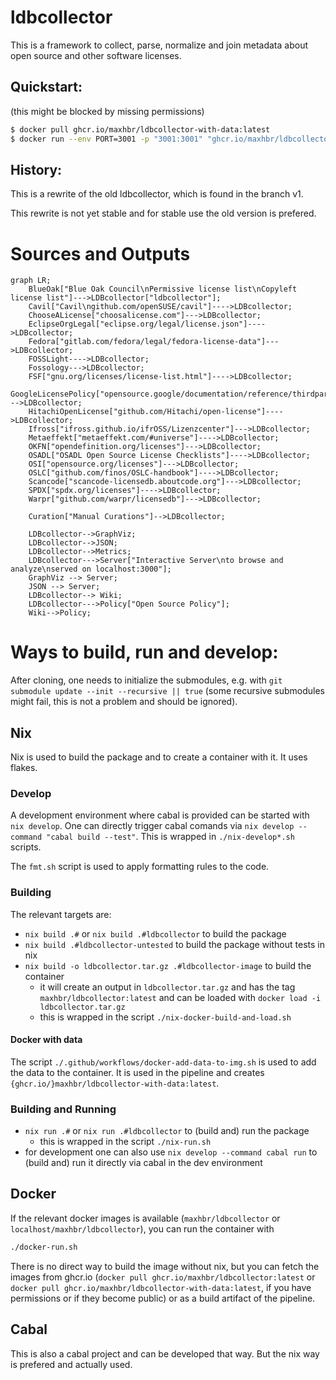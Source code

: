 # ldbcollector

This is a framework to collect, parse, normalize and join metadata about open source and other software licenses.

## Quickstart:

(this might be blocked by missing permissions)

```bash
$ docker pull ghcr.io/maxhbr/ldbcollector-with-data:latest
$ docker run --env PORT=3001 -p "3001:3001" "ghcr.io/maxhbr/ldbcollector-with-data:latest"
```

## History:
This is a rewrite of the old ldbcollector, which is found  in the branch v1.

This rewrite is not yet stable and for stable use the old version is prefered.

# Sources and Outputs

```mermaid
graph LR;
    BlueOak["Blue Oak Council\nPermissive license list\nCopyleft license list"]--->LDBcollector["ldbcollector"];
    Cavil["Cavil\ngithub.com/openSUSE/cavil"]---->LDBcollector;
    ChooseALicense["choosalicense.com"]--->LDBcollector;
    EclipseOrgLegal["eclipse.org/legal/license.json"]---->LDBcollector;
    Fedora["gitlab.com/fedora/legal/fedora-license-data"]--->LDBcollector;
    FOSSLight---->LDBcollector;
    Fossology--->LDBcollector;
    FSF["gnu.org/licenses/license-list.html"]---->LDBcollector;
    GoogleLicensePolicy["opensource.google/documentation/reference/thirdparty/licenses"]--->LDBcollector;
    HitachiOpenLicense["github.com/Hitachi/open-license"]---->LDBcollector;
    Ifross["ifross.github.io/ifrOSS/Lizenzcenter"]--->LDBcollector;
    Metaeffekt["metaeffekt.com/#universe"]---->LDBcollector;
    OKFN["opendefinition.org/licenses"]--->LDBcollector;
    OSADL["OSADL Open Source License Checklists"]---->LDBcollector;
    OSI["opensource.org/licenses"]--->LDBcollector;
    OSLC["github.com/finos/OSLC-handbook"]---->LDBcollector;
    Scancode["scancode-licensedb.aboutcode.org"]--->LDBcollector;
    SPDX["spdx.org/licenses"]---->LDBcollector;
    Warpr["github.com/warpr/licensedb"]--->LDBcollector;

    Curation["Manual Curations"]-->LDBcollector;

    LDBcollector-->GraphViz;
    LDBcollector-->JSON;
    LDBcollector-->Metrics;
    LDBcollector--->Server["Interactive Server\nto browse and analyze\nserved on localhost:3000"];
    GraphViz --> Server;
    JSON --> Server;
    LDBcollector--> Wiki;
    LDBcollector--->Policy["Open Source Policy"];
    Wiki-->Policy;
```

# Ways to build, run and develop:
After cloning, one needs to initialize the submodules, e.g. with `git submodule update --init --recursive || true` (some recursive submodules might fail, this is not a problem and should be ignored).

## Nix
Nix is used to build the package and to create a container with it. It uses flakes.

### Develop
A development environment where cabal is provided can be started with `nix develop`.
One can directly trigger cabal comands via `nix develop --command "cabal build --test"`.
This is wrapped in `./nix-develop*.sh` scripts.

The `fmt.sh` script is used to apply formatting rules to the code.

### Building
The relevant targets are:
- `nix build .#` or `nix build .#ldbcollector` to build the package
- `nix build .#ldbcollector-untested` to build the package without tests in nix
- `nix build -o ldbcollector.tar.gz .#ldbcollector-image` to build the container
  - it will create an output in `ldbcollector.tar.gz` and has the tag `maxhbr/ldbcollector:latest` and can be loaded with `docker load -i ldbcollector.tar.gz`
  - this is wrapped in the script `./nix-docker-build-and-load.sh`

#### Docker with data

The script `./.github/workflows/docker-add-data-to-img.sh` is used to add the data to the container. It is used in the pipeline and creates `{ghcr.io/}maxhbr/ldbcollector-with-data:latest`.

### Building and Running
- `nix run .#` or `nix run .#ldbcollector` to (build and) run the package
  - this is wrapped in the script `./nix-run.sh`
- for development one can also use `nix develop --command cabal run` to (build and) run it directly via cabal in the dev environment

## Docker
If the relevant docker images is available (`maxhbr/ldbcollector` or `localhost/maxhbr/ldbcollector`), you can run the container with

```bash
./docker-run.sh
```

There is no direct way to build the image without nix, but you can fetch the images from ghcr.io (`docker pull ghcr.io/maxhbr/ldbcollector:latest` or `docker pull ghcr.io/maxhbr/ldbcollector-with-data:latest`, if you have permissions or if they become public) or as a build artifact of the pipeline.

## Cabal
This is also a cabal project and can be developed that way. But the nix way is prefered and actually used.
